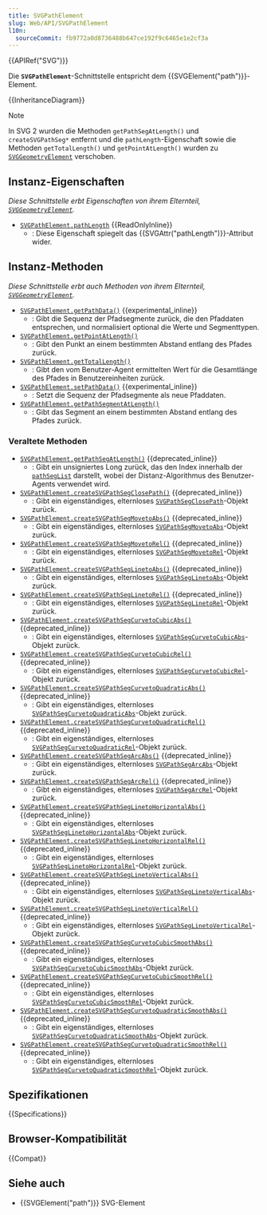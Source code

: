 ```yaml
---
title: SVGPathElement
slug: Web/API/SVGPathElement
l10n:
  sourceCommit: fb9772a0d8736488b647ce192f9c6465e1e2cf3a
---
```


{{APIRef("SVG")}}

Die **`SVGPathElement`**-Schnittstelle entspricht dem {{SVGElement("path")}}-Element.

{{InheritanceDiagram}}

> [!NOTE]
> In SVG 2 wurden die Methoden `getPathSegAtLength()` und `createSVGPathSeg*` entfernt und die `pathLength`-Eigenschaft sowie die Methoden `getTotalLength()` und `getPointAtLength()` wurden zu [`SVGGeometryElement`](/de/docs/Web/API/SVGGeometryElement) verschoben.

## Instanz-Eigenschaften

_Diese Schnittstelle erbt Eigenschaften von ihrem Elternteil, [`SVGGeometryElement`](/de/docs/Web/API/SVGGeometryElement)._

- [`SVGPathElement.pathLength`](/de/docs/Web/API/SVGPathElement/pathLength) {{ReadOnlyInline}}
  - : Diese Eigenschaft spiegelt das {{SVGAttr("pathLength")}}-Attribut wider.

## Instanz-Methoden

_Diese Schnittstelle erbt auch Methoden von ihrem Elternteil, [`SVGGeometryElement`](/de/docs/Web/API/SVGGeometryElement)._

- [`SVGPathElement.getPathData()`](/de/docs/Web/API/SVGPathElement/getPathData) {{experimental_inline}}
  - : Gibt die Sequenz der Pfadsegmente zurück, die den Pfaddaten entsprechen, und normalisiert optional die Werte und Segmenttypen.
- [`SVGPathElement.getPointAtLength()`](/de/docs/Web/API/SVGPathElement/getPointAtLength)
  - : Gibt den Punkt an einem bestimmten Abstand entlang des Pfades zurück.
- [`SVGPathElement.getTotalLength()`](/de/docs/Web/API/SVGPathElement/getTotalLength)
  - : Gibt den vom Benutzer-Agent ermittelten Wert für die Gesamtlänge des Pfades in Benutzereinheiten zurück.
- [`SVGPathElement.setPathData()`](/de/docs/Web/API/SVGPathElement/setPathData) {{experimental_inline}}
  - : Setzt die Sequenz der Pfadsegmente als neue Pfaddaten.
- [`SVGPathElement.getPathSegmentAtLength()`](/de/docs/Web/API/SVGPathElement/getPathSegmentAtLength)
  - : Gibt das Segment an einem bestimmten Abstand entlang des Pfades zurück.

### Veraltete Methoden

- [`SVGPathElement.getPathSegAtLength()`](/de/docs/Web/API/SVGPathElement/getPathSegAtLength) {{deprecated_inline}}
  - : Gibt ein unsigniertes Long zurück, das den Index innerhalb der [`pathSegList`](/de/docs/Web/API/SVGAnimatedPathData/pathSegList) darstellt, wobei der Distanz-Algorithmus des Benutzer-Agents verwendet wird.
- [`SVGPathElement.createSVGPathSegClosePath()`](/de/docs/Web/API/SVGPathElement/createSVGPathSegClosePath) {{deprecated_inline}}
  - : Gibt ein eigenständiges, elternloses [`SVGPathSegClosePath`](/de/docs/Web/API/SVGPathSegClosePath)-Objekt zurück.
- [`SVGPathElement.createSVGPathSegMovetoAbs()`](/de/docs/Web/API/SVGPathElement/createSVGPathSegMovetoAbs) {{deprecated_inline}}
  - : Gibt ein eigenständiges, elternloses [`SVGPathSegMovetoAbs`](/de/docs/Web/API/SVGPathSegMovetoAbs)-Objekt zurück.
- [`SVGPathElement.createSVGPathSegMovetoRel()`](/de/docs/Web/API/SVGPathElement/createSVGPathSegMovetoRel) {{deprecated_inline}}
  - : Gibt ein eigenständiges, elternloses [`SVGPathSegMovetoRel`](/de/docs/Web/API/SVGPathSegMovetoRel)-Objekt zurück.
- [`SVGPathElement.createSVGPathSegLinetoAbs()`](/de/docs/Web/API/SVGPathElement/createSVGPathSegLinetoAbs) {{deprecated_inline}}
  - : Gibt ein eigenständiges, elternloses [`SVGPathSegLinetoAbs`](/de/docs/Web/API/SVGPathSegLinetoAbs)-Objekt zurück.
- [`SVGPathElement.createSVGPathSegLinetoRel()`](/de/docs/Web/API/SVGPathElement/createSVGPathSegLinetoRel) {{deprecated_inline}}
  - : Gibt ein eigenständiges, elternloses [`SVGPathSegLinetoRel`](/de/docs/Web/API/SVGPathSegLinetoRel)-Objekt zurück.
- [`SVGPathElement.createSVGPathSegCurvetoCubicAbs()`](/de/docs/Web/API/SVGPathElement/createSVGPathSegCurvetoCubicAbs) {{deprecated_inline}}
  - : Gibt ein eigenständiges, elternloses [`SVGPathSegCurvetoCubicAbs`](/de/docs/Web/API/SVGPathSegCurvetoCubicAbs)-Objekt zurück.
- [`SVGPathElement.createSVGPathSegCurvetoCubicRel()`](/de/docs/Web/API/SVGPathElement/createSVGPathSegCurvetoCubicRel) {{deprecated_inline}}
  - : Gibt ein eigenständiges, elternloses [`SVGPathSegCurvetoCubicRel`](/de/docs/Web/API/SVGPathSegCurvetoCubicRel)-Objekt zurück.
- [`SVGPathElement.createSVGPathSegCurvetoQuadraticAbs()`](/de/docs/Web/API/SVGPathElement/createSVGPathSegCurvetoQuadraticAbs) {{deprecated_inline}}
  - : Gibt ein eigenständiges, elternloses [`SVGPathSegCurvetoQuadraticAbs`](/de/docs/Web/API/SVGPathSegCurvetoQuadraticAbs)-Objekt zurück.
- [`SVGPathElement.createSVGPathSegCurvetoQuadraticRel()`](/de/docs/Web/API/SVGPathElement/createSVGPathSegCurvetoQuadraticRel) {{deprecated_inline}}
  - : Gibt ein eigenständiges, elternloses [`SVGPathSegCurvetoQuadraticRel`](/de/docs/Web/API/SVGPathSegCurvetoQuadraticRel)-Objekt zurück.
- [`SVGPathElement.createSVGPathSegArcAbs()`](/de/docs/Web/API/SVGPathElement/createSVGPathSegArcAbs) {{deprecated_inline}}
  - : Gibt ein eigenständiges, elternloses [`SVGPathSegArcAbs`](/de/docs/Web/API/SVGPathSegArcAbs)-Objekt zurück.
- [`SVGPathElement.createSVGPathSegArcRel()`](/de/docs/Web/API/SVGPathElement/createSVGPathSegArcRel) {{deprecated_inline}}
  - : Gibt ein eigenständiges, elternloses [`SVGPathSegArcRel`](/de/docs/Web/API/SVGPathSegArcRel)-Objekt zurück.
- [`SVGPathElement.createSVGPathSegLinetoHorizontalAbs()`](/de/docs/Web/API/SVGPathElement/createSVGPathSegLinetoHorizontalAbs) {{deprecated_inline}}
  - : Gibt ein eigenständiges, elternloses [`SVGPathSegLinetoHorizontalAbs`](/de/docs/Web/API/SVGPathSegLinetoHorizontalAbs)-Objekt zurück.
- [`SVGPathElement.createSVGPathSegLinetoHorizontalRel()`](/de/docs/Web/API/SVGPathElement/createSVGPathSegLinetoHorizontalRel) {{deprecated_inline}}
  - : Gibt ein eigenständiges, elternloses [`SVGPathSegLinetoHorizontalRel`](/de/docs/Web/API/SVGPathSegLinetoHorizontalRel)-Objekt zurück.
- [`SVGPathElement.createSVGPathSegLinetoVerticalAbs()`](/de/docs/Web/API/SVGPathElement/createSVGPathSegLinetoVerticalAbs) {{deprecated_inline}}
  - : Gibt ein eigenständiges, elternloses [`SVGPathSegLinetoVerticalAbs`](/de/docs/Web/API/SVGPathSegLinetoVerticalAbs)-Objekt zurück.
- [`SVGPathElement.createSVGPathSegLinetoVerticalRel()`](/de/docs/Web/API/SVGPathElement/createSVGPathSegLinetoVerticalRel) {{deprecated_inline}}
  - : Gibt ein eigenständiges, elternloses [`SVGPathSegLinetoVerticalRel`](/de/docs/Web/API/SVGPathSegLinetoVerticalRel)-Objekt zurück.
- [`SVGPathElement.createSVGPathSegCurvetoCubicSmoothAbs()`](/de/docs/Web/API/SVGPathElement/createSVGPathSegCurvetoCubicSmoothAbs) {{deprecated_inline}}
  - : Gibt ein eigenständiges, elternloses [`SVGPathSegCurvetoCubicSmoothAbs`](/de/docs/Web/API/SVGPathSegCurvetoCubicSmoothAbs)-Objekt zurück.
- [`SVGPathElement.createSVGPathSegCurvetoCubicSmoothRel()`](/de/docs/Web/API/SVGPathElement/createSVGPathSegCurvetoCubicSmoothRel) {{deprecated_inline}}
  - : Gibt ein eigenständiges, elternloses [`SVGPathSegCurvetoCubicSmoothRel`](/de/docs/Web/API/SVGPathSegCurvetoCubicSmoothRel)-Objekt zurück.
- [`SVGPathElement.createSVGPathSegCurvetoQuadraticSmoothAbs()`](/de/docs/Web/API/SVGPathElement/createSVGPathSegCurvetoQuadraticSmoothAbs) {{deprecated_inline}}
  - : Gibt ein eigenständiges, elternloses [`SVGPathSegCurvetoQuadraticSmoothAbs`](/de/docs/Web/API/SVGPathSegCurvetoQuadraticSmoothAbs)-Objekt zurück.
- [`SVGPathElement.createSVGPathSegCurvetoQuadraticSmoothRel()`](/de/docs/Web/API/SVGPathElement/createSVGPathSegCurvetoQuadraticSmoothRel) {{deprecated_inline}}
  - : Gibt ein eigenständiges, elternloses [`SVGPathSegCurvetoQuadraticSmoothRel`](/de/docs/Web/API/SVGPathSegCurvetoQuadraticSmoothRel)-Objekt zurück.

## Spezifikationen

{{Specifications}}

## Browser-Kompatibilität

{{Compat}}

## Siehe auch

- {{SVGElement("path")}} SVG-Element
